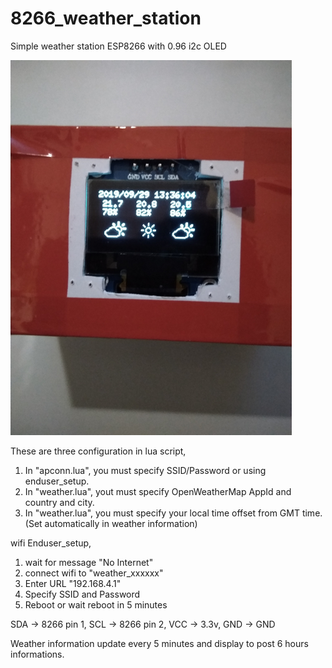# 8266_weather_station
Simple weather station ESP8266 with 0.96 i2c OLED

![Box shot](./screenshot/weather_box.png)


These are three configuration in lua script,

1. In "apconn.lua", you must specify SSID/Password or using enduser_setup.
2. In "weather.lua", yout must specify OpenWeatherMap AppId and country and city.
3. In "weather.lua", you must specify your local time offset from GMT time. (Set automatically in weather information)

wifi Enduser_setup,

1. wait for message "No Internet"
2. connect wifi to "weather_xxxxxx"
3. Enter URL "192.168.4.1"
4. Specify SSID and Password
5. Reboot or wait reboot in 5 minutes

SDA -> 8266 pin 1,
SCL -> 8266 pin 2,
VCC -> 3.3v,
GND -> GND

Weather information update every 5 minutes and display to post 6 hours informations.
